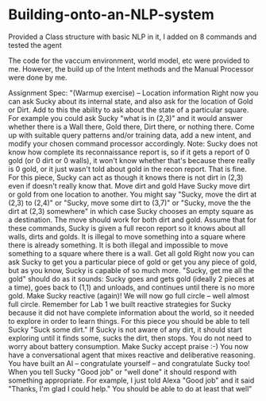 # Building-onto-an-NLP-system
Provided a Class structure with basic NLP in it, I added on 8 commands and tested the agent

The code for the vaccum environment, world model, etc were provided to me. However, the build up of the Intent methods and the Manual Processor were done by me.

Assignment Spec:
"(Warmup exercise) – Location information Right now you can ask Sucky about its internal state, and also ask for the location of Gold or Dirt. Add to this the ability to ask about the state of a particular square. For example you could ask Sucky "what is in (2,3)" and it would answer whether there is a Wall there, Gold there, Dirt there, or nothing there. Come up with suitable query patterns and/or training data, add a new intent, and modify your chosen command processor accordingly. 
Note: Sucky does not know how complete its reconnaissance report is, so if it gets a report of 0 gold (or 0 dirt or 0 walls), it won't know whether that's because there really is 0 gold, or it just wasn't told about gold in the recon report. That is fine. For this piece, Sucky can act as though it knows there is not dirt in (2,3) even if doesn't really know that.
Move dirt and gold Have Sucky move dirt or gold from one location to another. You might say "Sucky, move the dirt at (2,3) to (2,4)" or "Sucky, move some dirt to (3,7)" or "Sucky, move the the dirt at (2,3) somewhere" in which case Sucky chooses an empty square as a destination. The move should work for both dirt and gold. Assume that for these commands, Sucky is given a full recon report so it knows about all walls, dirts and golds. It is illegal to move something into a square where there is already something. It is both illegal and impossible to move something to a square where there is a wall.
Get all gold Right now you can ask Sucky to get you a particular piece of gold or get you any piece of gold, but as you know, Sucky is capable of so much more. "Sucky, get me all the gold" should do as it sounds: Sucky goes and gets gold (ideally 2 pieces at a time), goes back to (1,1) and unloads, and continues until there is no more gold.
Make Sucky reactive (again)! We will now go full circle – well almost full circle. Remember for Lab 1 we built reactive strategies for Sucky because it did not have complete information about the world, so it needed to explore in order to learn things. For this piece you should be able to tell Sucky "Suck some dirt." If Sucky is not aware of any dirt, it should start exploring until it finds some, sucks the dirt, then stops. You do not need to worry about battery consumption.
Make Sucky accept praise :-) You now have a conversational agent that mixes reactive and deliberative reasoning. You have built an AI – congratulate yourself – and congratulate Sucky too! When you tell Sucky "Good job" or "well done" it should respond with something appropriate. For example, I just told Alexa "Good job" and it said "Thanks, I'm glad I could help." You should be able to do at least that well"
